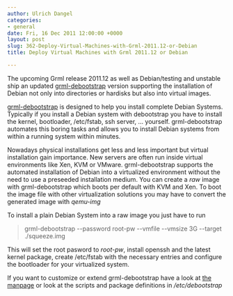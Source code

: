```yaml
---
author: Ulrich Dangel
categories:
- general
date: Fri, 16 Dec 2011 12:00:00 +0000
layout: post
slug: 362-Deploy-Virtual-Machines-with-Grml-2011.12-or-Debian
title: Deploy Virtual Machines with Grml 2011.12 or Debian

---
```

The upcoming Grml release 2011\.12 as well as Debian/testing and unstable ship an updated [grml\-debootstrap](http://grml.org/grml-debootstrap/) version supporting the installation of Debian not only into directories or hardisks but also into virtual images.

[grml\-debootstrap](http://grml.org/grml-debootstrap/) is designed to help you install complete Debian Systems. Typically if you install a Debian system with debootstrap you have to install the kernel, bootloader, /etc/fstab, ssh server, … yourself. grml\-debootstrap automates this boring tasks and allows you to install Debian systems from within a running system within minutes.

Nowadays physical installations get less and less important but virtual installation gain importance. New servers are often run inside virtual environments like Xen, KVM or VMware. grml\-debootstrap supports the automated installation of Debian into a virtualized environment without the need to use a preseeded installation medium. You can create a *raw* image with grml\-debootstrap which boots per default with KVM and Xen. To boot the image file with other virtualization solutions you may have to convert the generated image with *qemu\-img*

To install a plain Debian System into a raw image you just have to run
> grml\-debootstrap \-\-password root\-pw \-\-vmfile \-\-vmsize 3G \-\-target ./squeeze.img
  

This will set the root pasword to *root\-pw*, install openssh and the latest kernel package, create /etc/fstab with the necessary entries and configure the bootloader for your virtualized system.

If you want to customize or extend grml\-debootstrap have a look at [the manpage](http://grml.org/grml-debootstrap/) or look at the scripts and package definitions in */etc/debootstrap*
